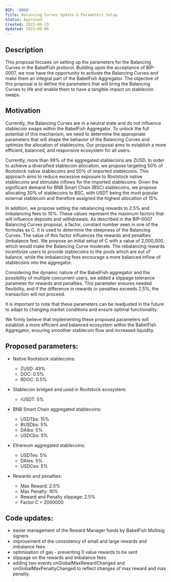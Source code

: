 ```yaml
---
BIP: '0008'
Title: Balancing Curves Update & Parameters Setup
Status: Approved
Created: 2023-06-13
Updated: 2023-08-06
---
```

## Description

This proposal focuses on setting up the parameters for the Balancing Curves in the BabelFish protocol. Building upon the acceptance of BIP-0007, we now have the opportunity to activate the Balancing Curves and make them an integral part of the BabelFish Aggregator. The objective of this proposal is to define the parameters that will bring the Balancing Curves to life and enable them to have a tangible impact on stablecoin swaps.

## Motivation

Currently, the Balancing Curves are in a neutral state and do not influence stablecoin swaps within the BabelFish Aggregator. To unlock the full potential of this mechanism, we need to determine the appropriate parameters that will shape the behavior of the Balancing Curves and optimize the allocation of stablecoins. Our proposal aims to establish a more efficient, balanced, and responsive ecosystem for all users.

Currently, more than 99% of the aggregated stablecoins are ZUSD. In order to achieve a diversified stablecoin allocation, we propose targeting 50% of Rootstock native stablecoins and 50% of imported stablecoins. This approach aims to reduce excessive exposure to Rootstock native stablecoins and stimulate inflows for the imported stablecoins. Given the significant demand for BNB Smart Chain (BSC) stablecoins, we propose allocating 30% of stablecoins to BSC, with USDT being the most popular external stablecoin and therefore assigned the highest allocation of 15%.

In addition, we propose setting the rebalancing rewards to 2.5% and imbalancing fees to 10%. These values represent the maximum factors that will influence deposits and withdrawals. As described in the BIP-0007 Balancing Curves proposal, a factor, constant number seen in one of the formulas as C. It is used to determine the steepness of the Balancing Curves. The value of this factor influences the rewards and penalties (imbalance fee). We propose an initial setup of C with a value of 2,000,000, which would make the Balancing Curve moderate. The rebalancing rewards incentivize users to provide stablecoins to the pools which are out of balance, while the imbalancing fees encourage a more balanced inflow of stablecoins into the aggregator.

Considering the dynamic nature of the BabelFish aggregator and the possibility of multiple concurrent users, we added a slippage tolerance parameter for rewards and penalties. This parameter ensures needed flexibility, and if the difference in rewards or penalties exceeds 2.5%, the transaction will not proceed.

It is important to note that these parameters can be readjusted in the future to adapt to changing market conditions and ensure optimal functionality.

We firmly believe that implementing these proposed parameters will establish a more efficient and balanced ecosystem within the BabelFish Aggregator, ensuring smoother stablecoin flow and increased liquidity.

## Proposed parameters:

* Native Rootstock stablecoins:
  * ZUSD: 49%
  * DOC: 0.5%
  * RDOC: 0.5%

* Stablecoin bridged and used in Rootstock ecosystem:
  * rUSDT: 5%

* BNB Smart Chain aggregated stablecoins:
  * USDTbs: 15%
  * BUSDbs: 5%
  * DAIbs: 5%
  * USDCbs: 5%

* Ethereum aggregated stablecoins:
  * USDTes: 5%
  * DAIes: 5%
  * USDCes: 5%
 
* Rewards and penalties: 
  * Max Reward: 2.5%
  * Max Penalty: 10%
  * Reward and Penalty slippage: 2.5%
  * Factor C = 2000000

## Code updates:
  * easier management of the Reward Manager funds by BabelFish Multisig signers
  * improvement of the consistency of small and large rewards and imbalance fees
  * optimisation of gas - preventing 0 value rewards to be sent
  * slippage on the rewards and imbalance fees
  * adding two events onGlobalMaxRewardChanged and onGlobalMaxPenaltyChanged to reflect changes of max reward and max penalty.

